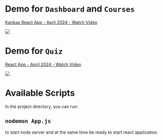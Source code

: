 # Demo for `Dashboard` and `Courses`
<div>
    <a href="https://www.loom.com/share/4a22d9c067f24fc18519dc23726078a3">
      <p>Kanbas React App - April 2024 - Watch Video</p>
    </a>
    <a href="https://www.loom.com/share/4a22d9c067f24fc18519dc23726078a3">
      <img style="max-width:300px;" src="https://cdn.loom.com/sessions/thumbnails/4a22d9c067f24fc18519dc23726078a3-with-play.gif">
    </a>
</div>

# Demo for `Quiz`
<div>
    <a href="https://www.loom.com/share/3d8ed723ad0449259b0966750c497a64">
      <p>React App - April 2024 - Watch Video</p>
    </a>
    <a href="https://www.loom.com/share/3d8ed723ad0449259b0966750c497a64">
      <img style="max-width:300px;" src="https://cdn.loom.com/sessions/thumbnails/3d8ed723ad0449259b0966750c497a64-with-play.gif">
    </a>
</div>

# Available Scripts

In the project directory, you can run:
## `nodemon App.js` 
to start node server and at the same time be ready to start react application.
